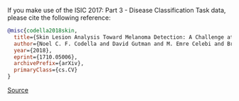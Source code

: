 If you make use of the ISIC 2017: Part 3 - Disease Classification Task data, please cite the following reference:

``` bibtex
@misc{codella2018skin,
  title={Skin Lesion Analysis Toward Melanoma Detection: A Challenge at the 2017 International Symposium on Biomedical Imaging (ISBI), Hosted by the International Skin Imaging Collaboration (ISIC)}, 
  author={Noel C. F. Codella and David Gutman and M. Emre Celebi and Brian Helba and Michael A. Marchetti and Stephen W. Dusza and Aadi Kalloo and Konstantinos Liopyris and Nabin Mishra and Harald Kittler and Allan Halpern},
  year={2018},
  eprint={1710.05006},
  archivePrefix={arXiv},
  primaryClass={cs.CV}
}
```

[Source](https://arxiv.org/abs/1710.05006)